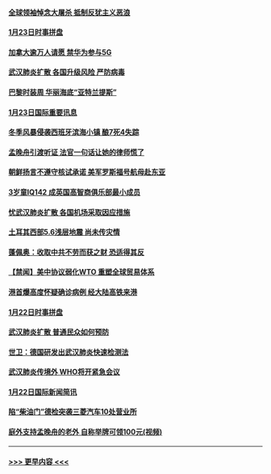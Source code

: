 #### [全球领袖悼念大屠杀 抵制反犹主义恶浪](../pages/prog202/a102759678.md?t=01241333) 
#### [1月23日时事拼盘](../pages/prog202/a102759599.md?t=01241333) 
#### [加拿大逾万人请愿 禁华为参与5G](../pages/prog202/a102759553.md?t=01241333) 
#### [武汉肺炎扩散 各国升级风险 严防病毒](../pages/prog202/a102759400.md?t=01241333) 
#### [巴黎时装周 华丽海底“亚特兰提斯”](../pages/prog202/a102759217.md?t=01241333) 
#### [1月23日国际重要讯息](../pages/prog202/a102759199.md?t=01241333) 
#### [冬季风暴侵袭西班牙滨海小镇 酿7死4失踪](../pages/prog202/a102759119.md?t=01241333) 
#### [孟晚舟引渡听证 法官一句话让她的律师慌了](../pages/prog202/a102759060.md?t=01241333) 
#### [朝鲜扬言不遵守核试承诺 美军罗斯福号航母赴东亚](../pages/prog202/a102759001.md?t=01241333) 
#### [3岁童IQ142 成英国高智商俱乐部最小成员](../pages/prog202/a102758990.md?t=01241333) 
#### [忧武汉肺炎扩散 各国机场采取因应措施](../pages/prog202/a102758911.md?t=01241333) 
#### [土耳其西部5.6浅层地震 尚未传灾情](../pages/prog202/a102758903.md?t=01241333) 
#### [蓬佩奥：收取中共不劳而获之财 恐适得其反](../pages/prog202/a102758889.md?t=01241333) 
#### [【禁闻】美中协议弱化WTO 重塑全球贸易体系](../pages/prog202/a102758790.md?t=01241333) 
#### [港首爆高度怀疑确诊病例 经大陆高铁来港](../pages/prog202/a102758613.md?t=01241333) 
#### [1月22日时事拼盘](../pages/prog202/a102758615.md?t=01241333) 
#### [武汉肺炎扩散 普通民众如何预防](../pages/prog202/a102758504.md?t=01241333) 
#### [世卫：德国研发出武汉肺炎快速检测法](../pages/prog202/a102758495.md?t=01241333) 
#### [武汉肺炎传境外 WHO将开紧急会议](../pages/prog202/a102758437.md?t=01241333) 
#### [1月22日国际新闻简讯](../pages/prog202/a102758231.md?t=01241333) 
#### [陷“柴油门”德检突袭三菱汽车10处营业所](../pages/prog202/a102758165.md?t=01241333) 
#### [庭外支持孟晚舟的老外 自称举牌可领100元(视频)](../pages/prog202/a102758092.md?t=01241333) 

----
#### [ >>> 更早内容 <<< ](../indexes/prog202-earlier.md)
